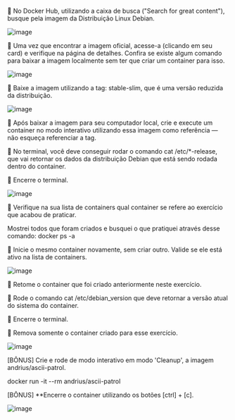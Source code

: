 🚀 No Docker Hub, utilizando a caixa de busca ("Search for great content"), busque pela imagem da Distribuição Linux Debian.

![image](https://user-images.githubusercontent.com/84086374/189022192-7241cdac-c460-4f41-9a7e-352a643ec403.png)


🚀 Uma vez que encontrar a imagem oficial, acesse-a (clicando em seu card) e verifique na página de detalhes. Confira se existe algum comando para baixar a imagem localmente sem ter que criar um container para isso.

![image](https://user-images.githubusercontent.com/84086374/189022317-38f424af-a5fc-4504-8c3e-49da07d6b1e1.png)


🚀 Baixe a imagem utilizando a tag: stable-slim, que é uma versão reduzida da distribuição.

![image](https://user-images.githubusercontent.com/84086374/189022665-9f22d3f2-2cbc-4ceb-bebe-1c76d18aa03b.png)


🚀 Após baixar a imagem para seu computador local, crie e execute um container no modo interativo utilizando essa imagem como referência — não esqueça referenciar a tag.

🚀 No terminal, você deve conseguir rodar o comando cat /etc/*-release, que vai retornar os dados da distribuição Debian que está sendo rodada dentro do container.

🚀 Encerre o terminal.

![image](https://user-images.githubusercontent.com/84086374/189023198-1d11be1d-f6d9-4c1f-a6ed-b3cf52a95ac8.png)


🚀 Verifique na sua lista de containers qual container se refere ao exercício que acabou de praticar.

Mostrei todos que foram criados e busquei o que pratiquei através desse comando: docker ps -a

🚀 Inicie o mesmo container novamente, sem criar outro. Valide se ele está ativo na lista de containers.

![image](https://user-images.githubusercontent.com/84086374/189023599-e696fc0e-2610-452a-ae94-5dd577136b99.png)

🚀 Retome o container que foi criado anteriormente neste exercício.

🚀 Rode o comando cat /etc/debian_version que deve retornar a versão atual do sistema do container.

🚀 Encerre o terminal.

🚀 Remova somente o container criado para esse exercício.

![image](https://user-images.githubusercontent.com/84086374/189024181-9eaa420a-101d-4bb1-8506-af9e3d9bae3d.png)

[BÔNUS] Crie e rode de modo interativo em modo 'Cleanup', a imagem andrius/ascii-patrol.

docker run -it --rm andrius/ascii-patrol

[BÔNUS] **Encerre o container utilizando os botões [ctrl] + [c].

![image](https://user-images.githubusercontent.com/84086374/189024339-29fe7fd0-74db-4e41-81eb-9580803f81f7.png)
